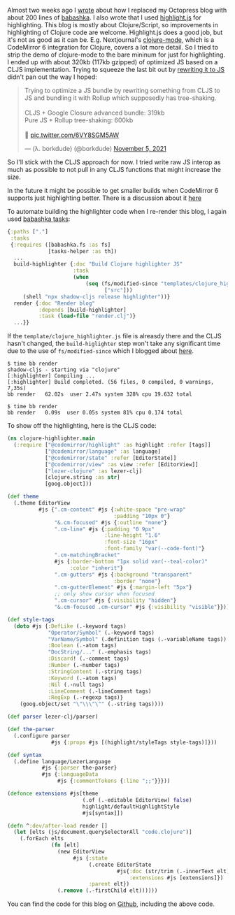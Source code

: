 Almost two weeks ago I [wrote](migrating-octopress-to-babashka.html) about how I
replaced my Octopress blog with about 200 lines of
[babashka](https://github.com/babashka/babashka). I also wrote that I used
[highlight.js](https://highlightjs.org/) for highlighting. This blog is mostly
about Clojure/Script, so improvements in highlighting of Clojure code are
welcome. Highlight.js does a good job, but it's not as good as it can
be. E.g. Nextjournal's
[clojure-mode](https://nextjournal.github.io/clojure-mode/), which is a
CodeMirror 6 integration for Clojure, covers a lot more detail. So I tried to
strip the demo of clojure-mode to the bare mininum for just for highlighting. I
ended up with about 320kb (117kb gzipped) of optimized JS based on a CLJS
implementation. Trying to squeeze the last bit out by [rewriting it to
JS](https://gist.github.com/borkdude/9b994fea470f324b8bfceda609572168) didn't
pan out the way I hoped:

<blockquote class="twitter-tweet"><p lang="en" dir="ltr">Trying to optimize a JS bundle by rewriting something from CLJS to JS and bundling it with Rollup which supposedly has tree-shaking.<br><br>CLJS + Google Closure advanced bundle: 319kb<br>Pure JS + Rollup tree-shaking: 600kb<br><br>🤔 <a href="https://t.co/6VY8SGM5AW">pic.twitter.com/6VY8SGM5AW</a></p>&mdash; (λ. borkdude) (@borkdude) <a href="https://twitter.com/borkdude/status/1456574352888115200?ref_src=twsrc%5Etfw">November 5, 2021</a></blockquote> <script async src="https://platform.twitter.com/widgets.js" charset="utf-8"></script>

So I'll stick with the CLJS approach for now. I tried write raw JS interop as
much as possible to not pull in any CLJS functions that might increase the size.

In the future it might be possible to get smaller builds when CodeMirror 6
supports just highlighting better. There is a discussion about it
[here](https://discuss.codemirror.net/t/only-syntax-highlighting/2635/5)

To automate building the highlighter code when I re-render this blog, I again
used [babashka tasks](https://book.babashka.org/#tasks):

``` clojure
{:paths ["."]
 :tasks
 {:requires ([babashka.fs :as fs]
             [tasks-helper :as th])
  ...
  build-highlighter {:doc "Build Clojure highlighter JS"
                     :task
                     (when
                         (seq (fs/modified-since "templates/clojure_highlighter.js"
                               ["src"]))
     (shell "npx shadow-cljs release highlighter"))}
  render {:doc "Render blog"
          :depends [build-highlighter]
          :task (load-file "render.clj")}
  ...}}
```

If the `template/clojure_highlighter.js` file is alreasdy there and the CLJS
hasn't changed, the `build-higlighter` step won't take any significant time due
to the use of `fs/modified-since` which I blogged about
[here](speeding-up-builds-fs-modified-since.html).

``` shell
$ time bb render
shadow-cljs - starting via "clojure"
[:highlighter] Compiling ...
[:highlighter] Build completed. (56 files, 0 compiled, 0 warnings, 7,35s)
bb render   62.02s  user 2.47s system 328% cpu 19.632 total

$ time bb render
bb render   0.09s  user 0.05s system 81% cpu 0.174 total
```

To show off the highlighting, here is the CLJS code:

``` clojure
(ns clojure-highlighter.main
  (:require ["@codemirror/highlight" :as highlight :refer [tags]]
            ["@codemirror/language" :as language]
            ["@codemirror/state" :refer [EditorState]]
            ["@codemirror/view" :as view :refer [EditorView]]
            ["lezer-clojure" :as lezer-clj]
            [clojure.string :as str]
            [goog.object]))

(def theme
  (.theme EditorView
          #js {".cm-content" #js {:white-space "pre-wrap"
                                  :padding "10px 0"}
               "&.cm-focused" #js {:outline "none"}
               ".cm-line" #js {:padding "0 9px"
                               :line-height "1.6"
                               :font-size "16px"
                               :font-family "var(--code-font)"}
               ".cm-matchingBracket"
               #js {:border-bottom "1px solid var(--teal-color)"
                    :color "inherit"}
               ".cm-gutters" #js {:background "transparent"
                                  :border "none"}
               ".cm-gutterElement" #js {:margin-left "5px"}
               ;; only show cursor when focused
               ".cm-cursor" #js {:visibility "hidden"}
               "&.cm-focused .cm-cursor" #js {:visibility "visible"}}))

(def style-tags
  (doto #js {:DefLike (.-keyword tags)
             "Operator/Symbol" (.-keyword tags)
             "VarName/Symbol" (.definition tags (.-variableName tags))
             :Boolean (.-atom tags)
             "DocString/..." (.-emphasis tags)
             :Discard! (.-comment tags)
             :Number (.-number tags)
             :StringContent (.-string tags)
             :Keyword (.-atom tags)
             :Nil (.-null tags)
             :LineComment (.-lineComment tags)
             :RegExp (.-regexp tags)}
    (goog.object/set "\"\\\"\"" (.-string tags))))

(def parser lezer-clj/parser)

(def the-parser
  (.configure parser
              #js {:props #js [(highlight/styleTags style-tags)]}))

(def syntax
  (.define language/LezerLanguage
           #js {:parser the-parser}
           #js {:languageData
                #js {:commentTokens {:line ";;"}}}))

(defonce extensions #js[theme
                        (.of (.-editable EditorView) false)
                        highlight/defaultHighlightStyle
                        #js[syntax]])

(defn ^:dev/after-load render []
  (let [elts (js/document.querySelectorAll "code.clojure")]
    (.forEach elts
              (fn [elt]
                (new EditorView
                     #js {:state
                          (.create EditorState
                                   #js{:doc (str/trim (.-innerText elt))
                                       :extensions #js [extensions]})
                          :parent elt})
                (.remove (.-firstChild elt))))))
```

You can find the code for this blog on
[Github](https://github.com/borkdude/blog), including the above code.
